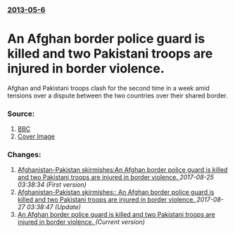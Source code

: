 ### [2013-05-6](/news/2013/05/6/index.md)

# An Afghan border police guard is killed and two Pakistani troops are injured in border violence. 

Afghan and Pakistani troops clash for the second time in a week amid tensions over a dispute between the two countries over their shared border.


### Source:

1. [BBC](http://www.bbc.co.uk/news/world-asia-22427641)
1. [Cover Image](http://ichef.bbci.co.uk/news/1024/media/images/67441000/jpg/_67441096_67441095.jpg)

### Changes:

1. [Afghanistan-Pakistan skirmishes:An Afghan border police guard is killed and two Pakistani troops are injured in border violence. ](/news/2013/05/6/afghanistanapakistan-skirmishes-pan-afghan-border-police-guard-is-killed-and-two-pakistani-troops-are-injured-in-border-violence.md) _2017-08-25 03:38:34 (First version)_
2. [Afghanistan-Pakistan skirmishes:: An Afghan border police guard is killed and two Pakistani troops are injured in border violence. ](/news/2013/05/6/afghanistan-pakistan-skirmishes-an-afghan-border-police-guard-is-killed-and-two-pakistani-troops-are-injured-in-border-violence.md) _2017-08-27 03:38:47 (Update)_
2. [An Afghan border police guard is killed and two Pakistani troops are injured in border violence. ](/news/2013/05/6/an-afghan-border-police-guard-is-killed-and-two-pakistani-troops-are-injured-in-border-violence.md) _(Current version)_
